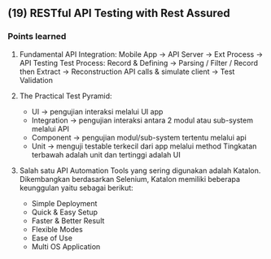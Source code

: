 ## (19) RESTful API Testing with Rest Assured

### Points learned
1. Fundamental API Integration:
	Mobile App -> API Server -> Ext Process -> API Testing
   Test Process:
	Record & Defining -> Parsing / Filter / Record then Extract -> Reconstruction API calls & simulate client -> Test Validation

2. The Practical Test Pyramid:
	* UI -> pengujian interaksi melalui UI app
	* Integration -> pengujian interaksi antara 2 modul atau sub-system melalui API
	* Component -> pengujian modul/sub-system tertentu melalui api
	* Unit -> menguji testable terkecil dari app melalui method
   Tingkatan terbawah adalah unit dan tertinggi adalah UI

3. Salah satu API Automation Tools yang sering digunakan adalah Katalon. Dikembangkan berdasarkan Selenium, Katalon memiliki beberapa keunggulan yaitu sebagai berikut:
	* Simple Deployment
	* Quick & Easy Setup
	* Faster & Better Result
	* Flexible Modes
	* Ease of Use
	* Multi OS Application
